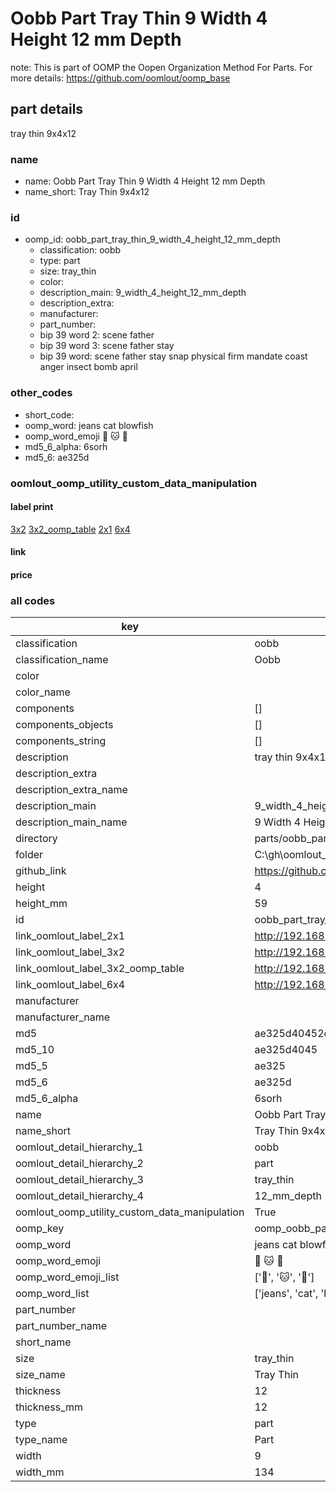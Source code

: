 # Oobb Part Tray Thin 9 Width 4 Height 12 mm Depth  

note: This is part of OOMP the Oopen Organization Method For Parts. For more details: https://github.com/oomlout/oomp_base

##  part details
  



tray thin 9x4x12



### name
* name: Oobb Part Tray Thin 9 Width 4 Height 12 mm Depth
* name_short: Tray Thin 9x4x12 
### id
* oomp_id: oobb_part_tray_thin_9_width_4_height_12_mm_depth
  * classification: oobb
  * type: part
  * size: tray_thin
  * color: 
  * description_main: 9_width_4_height_12_mm_depth
  * description_extra: 
  * manufacturer: 
  * part_number: 
  * bip 39 word 2: scene father
  * bip 39 word 3: scene father stay
  * bip 39 word: scene father stay snap physical firm mandate coast anger insect bomb april

### other_codes
* short_code: 
* oomp_word: jeans cat blowfish
* oomp_word_emoji :jeans: :cat: :blowfish:
* md5_6_alpha: 6sorh
* md5_6: ae325d






### oomlout_oomp_utility_custom_data_manipulation
#### label print
[3x2](http://192.168.1.245:1112/?label=oomp%206sorh)
[3x2_oomp_table](http://192.168.1.108:1112/?label=oomp%206sorh)
[2x1](http://192.168.1.242:1112/?label=oomp%206sorh)
[6x4](http://192.168.1.55:1112/?label=oomp%206sorh)    

#### link

                              

#### price







### all codes 
| key | value |  
| --- | --- |  
| classification | oobb |  
| classification_name | Oobb |  
| color |  |  
| color_name |  |  
| components | [] |  
| components_objects | [] |  
| components_string | [] |  
| description | tray thin 9x4x12 |  
| description_extra |  |  
| description_extra_name |  |  
| description_main | 9_width_4_height_12_mm_depth |  
| description_main_name | 9 Width 4 Height 12 mm Depth |  
| directory | parts/oobb_part_tray_thin_9_width_4_height_12_mm_depth |  
| folder | C:\gh\oomlout_oobb_version_4_generated_parts\things\oobb_part_tray_thin_9_width_4_height_12_mm_depth |  
| github_link | https://github.com/oomlout/oomlout_oomp_part_src/tree/main/parts/oobb_part_tray_thin_9_width_4_height_12_mm_depth |  
| height | 4 |  
| height_mm | 59 |  
| id | oobb_part_tray_thin_9_width_4_height_12_mm_depth |  
| link_oomlout_label_2x1 | http://192.168.1.242:1112/?label=oomp%206sorh |  
| link_oomlout_label_3x2 | http://192.168.1.245:1112/?label=oomp%206sorh |  
| link_oomlout_label_3x2_oomp_table | http://192.168.1.108:1112/?label=oomp%206sorh |  
| link_oomlout_label_6x4 | http://192.168.1.55:1112/?label=oomp%206sorh |  
| manufacturer |  |  
| manufacturer_name |  |  
| md5 | ae325d40452cd0e15d51fcd5a9d4ee04 |  
| md5_10 | ae325d4045 |  
| md5_5 | ae325 |  
| md5_6 | ae325d |  
| md5_6_alpha | 6sorh |  
| name | Oobb Part Tray Thin 9 Width 4 Height 12 mm Depth |  
| name_short | Tray Thin 9x4x12  |  
| oomlout_detail_hierarchy_1 | oobb |  
| oomlout_detail_hierarchy_2 | part |  
| oomlout_detail_hierarchy_3 | tray_thin |  
| oomlout_detail_hierarchy_4 | 12_mm_depth |  
| oomlout_oomp_utility_custom_data_manipulation | True |  
| oomp_key | oomp_oobb_part_tray_thin_9_width_4_height_12_mm_depth |  
| oomp_word | jeans cat blowfish |  
| oomp_word_emoji | :jeans: :cat: :blowfish: |  
| oomp_word_emoji_list | [':jeans:', ':cat:', ':blowfish:'] |  
| oomp_word_list | ['jeans', 'cat', 'blowfish'] |  
| part_number |  |  
| part_number_name |  |  
| short_name |  |  
| size | tray_thin |  
| size_name | Tray Thin |  
| thickness | 12 |  
| thickness_mm | 12 |  
| type | part |  
| type_name | Part |  
| width | 9 |  
| width_mm | 134 |  
